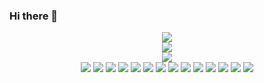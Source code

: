 ### Hi there 👋

<!--
**RunningYu/RunningYu** is a ✨ _special_ ✨ repository because its `README.md` (this file) appears on your GitHub profile.

Here are some ideas to get you started:

- 🔭 I’m currently working on ...
- 🌱 I’m currently learning ...
- 👯 I’m looking to collaborate on ...
- 🤔 I’m looking for help with ...
- 💬 Ask me about ...
- 📫 How to reach me: ...
- 😄 Pronouns: ...
- ⚡ Fun fact: ...
-->

<div align="center"> <img src="https://metrics.lecoq.io/RunningYu?template=classic&config.timezone=Asia%2FShanghai"> </div>



<!-- 访问者 -->
<div align="center"> <img src="https://visitor-badge.glitch.me/badge?page_id=RunningYu" /> </div>
<!-- 访问者 -->
<!-- <div align="center"> <img src="https://profile-counter.glitch.me/RunningYu/count.svg" /> </div> -->
<div align="center"> <img src="https://github-readme-stats.vercel.app/api?username=RunningYu&show_icons=true&theme=dark&count_private=true" /> </div>

<!-- 技术标签 -->
<div align="center"> 
<span > <img src="https://img.shields.io/badge/-Netty-oringe?style=flat-square&logo=Netty" /> 
 <img src="https://img.shields.io/badge/-nio-1572B6?style=flat-square&logo=nio" /> 
 <img src="https://img.shields.io/badge/-RPC-oringe?style=flat-square&logo=RPC" /> 
 <img src="https://img.shields.io/badge/-Redis-1572B6?style=flat-square&logo=Redis" /> 
 <img src="https://img.shields.io/badge/-Sentinel-oringe?style=flat-square&logo=Sentinel" /> 
 
 <img src="https://img.shields.io/badge/-Netty-oringe?style=flat-square&logo=Netty" /> 
 <img src="https://img.shields.io/badge/-nio-1572B6?style=flat-square&logo=nio" /> 
 <img src="https://img.shields.io/badge/-RPC-oringe?style=flat-square&logo=RPC" /> 
 
 <img src="https://img.shields.io/badge/-Minio-oringe?style=flat-square&logo=Minio" /> 
 <img src="https://img.shields.io/badge/-JVM-1572B6?style=flat-square&logo=JVM" /> 
 <img src="https://img.shields.io/badge/-JUC-oringe?style=flat-square&logo=JUC" /> 
 
 <img src="https://img.shields.io/badge/-Docker-oringe?style=flat-square&logo=Docker" /> 
 <img src="https://img.shields.io/badge/-JVM-1572B6?style=flat-square&logo=JVM" /> 
 <img src="https://img.shields.io/badge/-设计模式-oringe?style=flat-square&logo=设计模式" /> 
 
 </span>
 </div>
